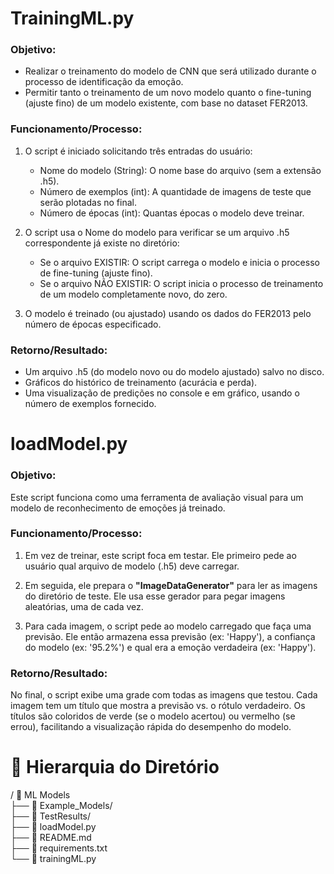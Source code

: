# TrainingML.py

### Objetivo:
* Realizar o treinamento do modelo de CNN que será utilizado durante o processo de identificação da emoção.
* Permitir tanto o treinamento de um novo modelo quanto o fine-tuning (ajuste fino) de um modelo existente, com base no dataset FER2013.

### Funcionamento/Processo:
1. O script é iniciado solicitando três entradas do usuário:
    * Nome do modelo (String): O nome base do arquivo (sem a extensão .h5).
    * Número de exemplos (int): A quantidade de imagens de teste que serão plotadas no final.
    * Número de épocas (int): Quantas épocas o modelo deve treinar.

2. O script usa o Nome do modelo para verificar se um arquivo .h5 correspondente já existe no diretório:
    * Se o arquivo EXISTIR: O script carrega o modelo e inicia o processo de fine-tuning (ajuste fino).
    * Se o arquivo NÃO EXISTIR: O script inicia o processo de treinamento de um modelo completamente novo, do zero.

3. O modelo é treinado (ou ajustado) usando os dados do FER2013 pelo número de épocas especificado.

### Retorno/Resultado:
* Um arquivo .h5 (do modelo novo ou do modelo ajustado) salvo no disco.
* Gráficos do histórico de treinamento (acurácia e perda).
* Uma visualização de predições no console e em gráfico, usando o número de exemplos fornecido.

# loadModel.py

### Objetivo:
Este script funciona como uma ferramenta de avaliação visual para um modelo de reconhecimento de emoções já treinado.

### Funcionamento/Processo:
1. Em vez de treinar, este script foca em testar. Ele primeiro pede ao usuário qual arquivo de modelo (.h5) deve carregar.

2. Em seguida, ele prepara o __"ImageDataGenerator"__ para ler as imagens do diretório de teste. Ele usa esse gerador para pegar imagens aleatórias, uma de cada vez.

3. Para cada imagem, o script pede ao modelo carregado que faça uma previsão. Ele então armazena essa previsão (ex: 'Happy'), a confiança do modelo (ex: '95.2%') e qual era a emoção verdadeira (ex: 'Happy').

### Retorno/Resultado:
No final, o script exibe uma grade com todas as imagens que testou. Cada imagem tem um título que mostra a previsão vs. o rótulo verdadeiro. Os títulos são coloridos de verde (se o modelo acertou) ou vermelho (se errou), facilitando a visualização rápida do desempenho do modelo.

# 📁 Hierarquia do Diretório
/ 📁 ML Models  
├── 📁 Example_Models/  
├── 📁 TestResults/  
├── 📄 loadModel.py  
├── 📄 README.md  
├── 📄 requirements.txt  
└── 📄 trainingML.py  

